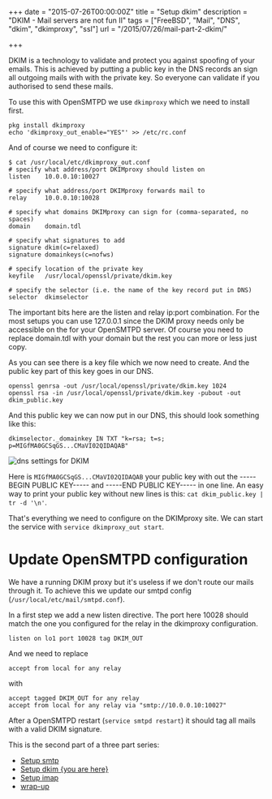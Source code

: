 +++
date = "2015-07-26T00:00:00Z"
title = "Setup dkim"
description = "DKIM - Mail servers are not fun II"
tags = ["FreeBSD", "Mail", "DNS", "dkim", "dkimproxy", "ssl"]
url = "/2015/07/26/mail-part-2-dkim/"

+++

DKIM is a technology to validate and protect you against spoofing of your emails.
This is achieved by putting a public key in the DNS records an sign all outgoing mails
with with the private key. So everyone can validate if you authorised to send these mails.

To use this with OpenSMTPD we use `dkimproxy` which we need to install first.

```
pkg install dkimproxy
echo 'dkimproxy_out_enable="YES"' >> /etc/rc.conf
```

And of course we need to configure it:

```
$ cat /usr/local/etc/dkimproxy_out.conf
# specify what address/port DKIMproxy should listen on
listen    10.0.0.10:10027

# specify what address/port DKIMproxy forwards mail to
relay     10.0.0.10:10028

# specify what domains DKIMproxy can sign for (comma-separated, no spaces)
domain    domain.tdl

# specify what signatures to add
signature dkim(c=relaxed)
signature domainkeys(c=nofws)

# specify location of the private key
keyfile   /usr/local/openssl/private/dkim.key

# specify the selector (i.e. the name of the key record put in DNS)
selector  dkimselector
```

The important bits here are the listen and relay ip:port combination. For 
the most setups you can use 127.0.0.1 since the DKIM proxy needs only be 
accessible on the for your OpenSMTPD server. Of course you need to replace domain.tdl
with your domain but the rest you can more or less just copy.


As you can see there is a key file which we now need to create. 
And the public key part of this key goes in our DNS. 

```
openssl genrsa -out /usr/local/openssl/private/dkim.key 1024
openssl rsa -in /usr/local/openssl/private/dkim.key -pubout -out dkim_public.key
```

And this public key we can now put in our DNS, this should look something like this:

```
dkimselector._domainkey IN TXT "k=rsa; t=s; p=MIGfMA0GCSqGS...CMaVI02QIDAQAB"
```

![dns settings for DKIM](/blog-bilder/2015-07-26-dns-dekim-settings.png)


Here is `MIGfMA0GCSqGS...CMaVI02QIDAQAB` your public key with out the -----BEGIN PUBLIC KEY-----
and -----END PUBLIC KEY----- in one line. An easy way to print your public key without new lines 
is this: `cat dkim_public.key | tr -d '\n'`. 


That's everything we need to configure on the DKIMproxy site. We can start the service with 
`service dkimproxy_out start`.

# Update OpenSMTPD configuration 

We have a running DKIM proxy but it's useless if we don't route our mails through it.
To achieve this we update our smtpd config (`/usr/local/etc/mail/smtpd.conf`).


In a first step we add a new listen directive. The port here 10028 should match 
the one you configured for the relay in the dkimproxy configuration. 

```
listen on lo1 port 10028 tag DKIM_OUT
```


And we need to replace 

```
accept from local for any relay
```

with

```
accept tagged DKIM_OUT for any relay
accept from local for any relay via "smtp://10.0.0.10:10027"
```

After a OpenSMTPD restart (`service smtpd restart`) it should tag all mails with a valid DKIM signature.

This is the second part of a three part series:

* [Setup smtp](/blog/2015/07/26/mail-part-1-setup-smtp-opensmtpd/)
* [Setup dkim {you are here}](/blog/2015/07/26/mail-part-2-dkim/)
* [Setup imap](/blog/2015/07/26/mail-part-3-setup-imap-dovecot/)
* [wrap-up](/blog/2015/07/26/mail-part-4-wrap-up/)
